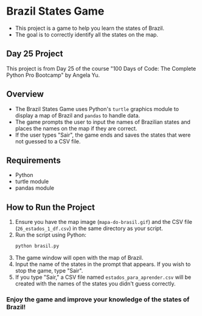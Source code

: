 # Brazil States Game

- This project is a game to help you learn the states of Brazil. 
- The goal is to correctly identify all the states on the map.

## Day 25 Project

This project is from Day 25 of the course "100 Days of Code: The Complete Python Pro Bootcamp" by Angela Yu.

## Overview

- The Brazil States Game uses Python's `turtle` graphics module to display a map of Brazil and `pandas` to handle data.
- The game prompts the user to input the names of Brazilian states and places the names on the map if they are correct.
- If the user types "Sair", the game ends and saves the states that were not guessed to a CSV file.

## Requirements

- Python 
- turtle module
- pandas module


## How to Run the Project

1. Ensure you have the map image (`mapa-do-brasil.gif`) and the CSV file (`26_estados_1_df.csv`) in the same directory as your script.
2. Run the script using Python:
    ```bash
    python brasil.py
    ```
3. The game window will open with the map of Brazil.
4. Input the name of the states in the prompt that appears. If you wish to stop the game, type "Sair".
5. If you type "Sair," a CSV file named `estados_para_aprender.csv` will be created with the names of the states you didn't guess correctly.

### Enjoy the game and improve your knowledge of the states of Brazil!

